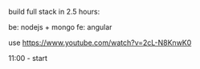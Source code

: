 build full stack in 2.5 hours:

be: nodejs + mongo
fe: angular

use https://www.youtube.com/watch?v=2cL-N8KnwK0


 11:00 - start


